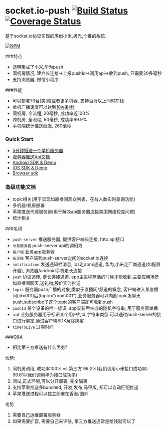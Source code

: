 socket.io-push [![Build Status](https://travis-ci.org/xuduo/socket.io-push.svg?branch=master)](https://travis-ci.org/xuduo/socket.io-push) [![Coverage Status](https://coveralls.io/repos/github/xuduo/socket.io-push/badge.svg?branch=master&a=1)](https://coveralls.io/github/xuduo/socket.io-push?branch=master&a=1)
=======================
基于socket.io协议实现的类似小米,极光,个推的系统.


[![NPM](https://nodei.co/npm/socket.io-push.png?compact=true)](https://npmjs.org/package/socket.io-push)

###特点
* 透明集成了小米,华为push
* 同机房情况, 建立长连接->上报pushId->调用api->收到push, 只需要20多毫秒
* 支持浏览器, 微信小程序

###性能
* 可以部署70台(实测)或者更多机器, 支持百万以上同时在线
* 单机广播速度可以达到[10w条/秒](bench-mark.md)
* 同机房, 全流程, 20毫秒, 成功率近100%
* 跨机房, 全流程, 60毫秒, 成功率99.9%
* 手机端统计推送延迟, 260毫秒

### Quick Start
* [5分钟搭建一个单机服务器](push-server)
* [服务器推送Api文档](push-server/PUSH-API.md)
* [Android SDK & Demo](https://github.com/xuduo/socket.io-push-android)
* [IOS SDK & Demo](https://github.com/xuduo/socket.io-push-ios)
* [Browser sdk](push-client)

### 高级功能文档
* topic相关(用于实现如直播间观众列表，在线人数实时查询功能)
* 多机器/机房部署
* 苹果推送代理服务器(用于解决api服务器连接美国网络较差问题)
* 统计相关

###名词
* `push-server` 推送服务器, 提供客户端长连接, http api接口
* `业务服务器` push-server api的调用方
* `客户端` 业务app服务器
* `长连接` 客户端到push-server之间的socket.io连接
* `notification` 发送通知栏消息, ios走apns通道, 华为,小米走厂商通道(如配置开启), 浏览器/android手机走长连接
* `push` 协议透传, 走长连接通道. app主进程存活的时候才能收到.主要应用场景如直播间聊天,送礼物,股价实时推送
* `topic` 服务器push广播的对象,类似于直播间/频道的概念, 客户端进入某直播间(id=001)后(topic="room001"),业务服务器可以向此topic发聊天push,subscribe了这个topic的客户端即可收到push
* `pushId` 某个设备的唯一标识, app安装后生成的随机字符串, 用于服务器单播
* `uid` 业务服务器用于标识某个用户的id,字符串类型.可以通过push-server的接口进行绑定,通过客户端SDK解除绑定
* `timeToLive` 过期时间

###Q&A
* 相比第三方推送有什么优劣?

优势:

1. 同机房调用, 成功率100% vs 第三方 99.2%(我们调用小米接口成功率) 99.6%(我们调用华为接口成功率)
2. 测试,正式环境,可以分开部署, 完全隔离
3. 支持苹果推送多bundleId, 开发,发布,马甲版, 都可以自动匹配推送
4. 苹果推送进程可以独立部署在香港/国外

劣势

1. 需要自己运维部署服务器
2. 如果需要扩容, 需要自己来评估, 第三方推送通常是给钱就可以了

